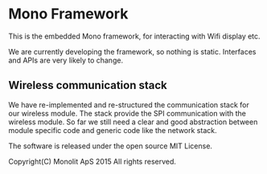 # Mono Framework
This is the embedded Mono framework, for interacting with Wifi display etc.

We are currently developing the framework, so nothing is static. Interfaces and APIs are very likely to change.

## Wireless communication stack
We have re-implemented and re-structured the communication stack for our wireless module. The stack provide the SPI communication with the wireless module. So far we still need a clear and good abstraction between module specific code and generic code like the network stack.


The software is released under the open source MIT License.

Copyright(C) Monolit ApS 2015
All rights reserved.